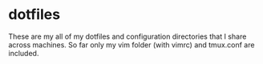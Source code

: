 dotfiles
======

These are my all of my dotfiles and configuration directories that I share across machines. 
So far only my vim folder (with vimrc) and tmux.conf are included.
